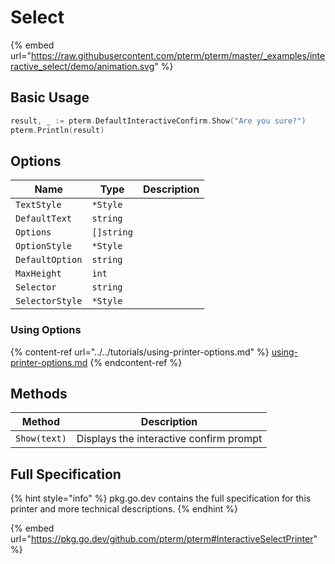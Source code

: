 # Select

{% embed url="https://raw.githubusercontent.com/pterm/pterm/master/_examples/interactive_select/demo/animation.svg" %}

## Basic Usage

```go
result, _ := pterm.DefaultInteractiveConfirm.Show("Are you sure?")
pterm.Println(result)
```

## Options

| Name              | Type        | Description                                          |
| ----------------- | ----------- | ---------------------------------------------------- |
| `TextStyle`     | `*Style` |   |
| `DefaultText`   | `string` |   |
| `Options`       | `[]string` |   |
| `OptionStyle`   | `*Style` |   |
| `DefaultOption` | `string` |   |
| `MaxHeight`     | `int` |   |
| `Selector`      | `string` |   |
| `SelectorStyle` | `*Style` |   |

### Using Options

{% content-ref url="../../tutorials/using-printer-options.md" %}
[using-printer-options.md](../../tutorials/using-printer-options.md)
{% endcontent-ref %}

## Methods

| Method           | Description                                  |
| ---------------- | -------------------------------------------- |
| `Show(text)`        | Displays the interactive confirm prompt                    |

## Full Specification

{% hint style="info" %}
pkg.go.dev contains the full specification for this printer and more technical descriptions.
{% endhint %}

{% embed url="https://pkg.go.dev/github.com/pterm/pterm#InteractiveSelectPrinter" %}